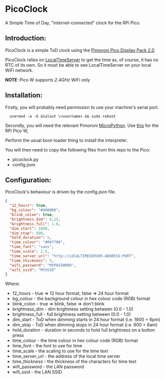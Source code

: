 # PicoClock
A Simple Time of Day, "internet-connected" clock for the RPi Pico.

## Introduction:
PicoClock is a simple ToD clock using the [Pimoroni Pico Display Pack 2.0](https://shop.pimoroni.com/products/pico-display-pack-2-0).

PicoClock relies on [LocalTimeServer](https://github.com/delaneymorgan/LocalTimeServer) to get the time as, of course, it has no RTC of its own.
So it must be able to see LocalTimeServer on your local WiFi network.

**NOTE**: Pico W supports _2.4GHz_ WiFi only

## Installation:
Firstly, you will probably need permission to use your machine's serial port.

```shell
  usermod -a -G dialout \<username> && sudo reboot
```

Secondly, you will need the relevant Pimoroni [MicroPython](https://github.com/pimoroni/pimoroni-pico/releases).
Use [this](https://github.com/pimoroni/pimoroni-pico/releases/download/v1.19.18/pimoroni-picow-v1.19.18-micropython.uf2) for the RPi Pico W, 

Perform the usual boot-loader thing to install the interpreter.

You will then need to copy the following files from this repo to the Pico:
* picoclock.py
* config.json

## Configuration:
PicoClock's behaviour is driven by the config.json file.

```json
{
  "12_hours": true,
  "bg_colour": "#000000",
  "blink_colon": true,
  "brightness_dim": 0.25,
  "brightness_full": 1.0,
  "dim_start": 1800,
  "dim_stop": 600,
  "hold_duration": 5,
  "time_colour": "#00ff00",
  "time_font": "sans",
  "time_scale": 2.5,
  "time_server_url": "http://LOCALTIMESERVER-ADDRESS:PORT",
  "time_thickness": 5,
  "wifi_password": "MYPASSWORD",
  "wifi_ssid": "MYSSID"
}
```

Where:
* 12_hours - true => 12 hour format, false => 24 hour format
* bg_colour - the background colour in hex colour code (RGB) format
* blink_colon - true => blink, false => don't blink
* brightness_dim - dim brightness setting between (0.0 - 1.0)
* brightness_full - full brightness setting between (0.0 - 1.0)
* dim_start - ToD when dimming starts in 24 hour format (i.e. 1800 = 6pm)
* dim_stop - ToD when dimming stops in 24 hour format (i.e. 600 = 6am)
* hold_duration - duration in seconds to hold full brightness on a button press
* time_colour - the time colour in hex colour code (RGB) format
* time_font - the font to use for time
* time_scale - the scaling to use for the time text
* time_server_url - the address of the local time server
* time_thickness - the thickness of the characters for time text
* wifi_password - the LAN password
* wifi_ssid - the LAN SSID

